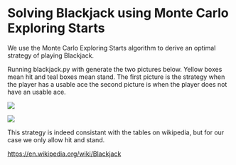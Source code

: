 # Solving Blackjack using Monte Carlo Exploring Starts

We use the Monte Carlo Exploring Starts algorithm to derive an optimal strategy of playing Blackjack. 

Running blackjack.py with generate the two pictures below. Yellow boxes mean hit and teal boxes mean stand. The first picture is the strategy when the player has a usable ace the second picture is when the player does not have an usable ace.  

![](https://github.com/unital/Monte-Carlo-Exploring-Starts/blob/master/hard_total.png)


![](https://github.com/unital/Monte-Carlo-Exploring-Starts/blob/master/soft_total.png)

This strategy is indeed consistant with the tables on wikipedia, but for our case we only allow hit and stand.

https://en.wikipedia.org/wiki/Blackjack
